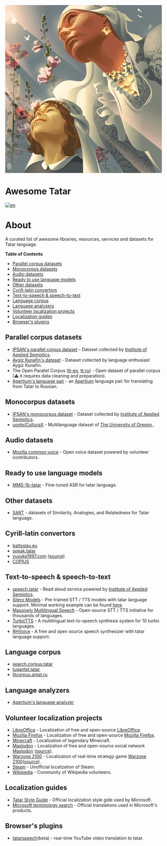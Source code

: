 <div align="left">
	<img width="540" height="540" src="media/logo.jpg" alt="Awesome Tatar">
</div>

# Awesome Tatar

[![en](https://img.shields.io/badge/lang-tt--cy-darkgreen.svg)](README.tt-cy.md)

# About

A curated list of awesome libraries, resources, services and datasets for Tatar language.

**Table of Contents**

- [Parallel corpus datasets](#parallel-corpus-datasets)
- [Monocorpus datasets](#monocorpus-datasets)
- [Audio datasets](#audio-datasets)
- [Ready to use language models](#ready-to-use-language-models)
- [Other datasets](#other-datasets)
- [Cyrill-latin convertors](#cyrill-latin-convertors)
- [Text-to-speech & speech-to-text](#text-to-speech--speech-to-text)
- [Language corpus](#language-corpus)
- [Language analyzers](#language-analyzers)
- [Volunteer localization projects](#volunteer-localization-projects)
- [Localization guides](#localization-guides)
- [Browser's plugins](#browsers-plugins)

## Parallel corpus datasets

* [IPSAN's parallel corpus dataset](https://huggingface.co/datasets/IPSAN/tatar_translation_dataset) - Dataset
  collected
  by [Institute of Applied Semiotics](https://www.antat.ru/en/).
* [Aygiz Kunafin's dataset](https://huggingface.co/datasets/AigizK/tatar-russian-parallel-corpora) - Dataset collected
  by language enthusiast Aygiz Kunafin.
* The Open Parallel
  Corpus ([tt-en](https://opus.nlpl.eu/results/tt&en/corpus-result-table), [tt-ru](https://opus.nlpl.eu/results/tt&ru/corpus-result-table)) -
  Open dataset of parallel corpus (⚠ it requires data cleaning and preparation).
* [Apertium's language pair](https://github.com/apertium/apertium-tat-rus) -
  an [Apertium](https://www.apertium.org/index.rus.html) language pair for translating from Tatar to Russian.

## Monocorpus datasets

* [IPSAN's monocorpus dataset](https://huggingface.co/datasets/IPSAN/corpus_of_the_tatar_language) - Dataset collected
  by [Institute of Applied Semiotics](https://www.antat.ru/en/).
* [uonlp/CulturaX](https://huggingface.co/datasets/uonlp/CulturaX) - Multilanguage dataset of [The University of Oregon ](http://nlp.uoregon.edu/).


## Audio datasets

* [Mozilla common voice](https://commonvoice.mozilla.org/tt/datasets) - Open voice dataset powered by volunteer
  contributors.

## Ready to use language models

* [MMS-1b-tatar](https://huggingface.co/AigizK/wav2vec2-large-mms-1b-tatar) - Fine-tuned ASR for tatar language.

## Other datasets

* [SART](https://github.com/tat-nlp/SART) - datasets of Similarity, Analogies, and Relatedness for Tatar language.

## Cyrill-latin convertors

* [baltoslav.eu](https://baltoslav.eu/lat/index.php)
* [speak.tatar](https://speak.tatar/en/lang/converter/tat/latin/cyrillic/)
* [yusuke1997.com](https://yusuke1997.com/tatar) ([source](https://github.com/yusuke1997/translit_tt))
* [COPIUS](https://www.copius.eu/trtr.php?lang=tat)

## Text-to-speech & speech-to-text

* [speech.tatar](https://speech.tatar/) - Read aloud service powered
  by [Institute of Applied Semiotics](https://www.antat.ru/en/).
* [Silero Models](https://github.com/snakers4/silero-models?tab=readme-ov-file#cyrillic-languages) - Pre-trained STT /
  TTS models with tatar language support. Minimal working example can be
  found [here](https://colab.research.google.com/drive/1hsn_Liy19eu17mb9qEQhM2GMEBxzcAP-#scrollTo=7b9e704a).
* [Massively Multilingual Speech](https://huggingface.co/spaces/mms-meta/MMS) - Open-source STT / TTS initiative for
  thousands of languages.
* [TurkicTTS](https://github.com/IS2AI/TurkicTTS) - A multilingual text-to-speech synthesis system for 10 turkic
  languages.
* [RHVoice](https://github.com/RHVoice/RHVoice) - A free and open source speech synthesizer with tatar language support.

## Language corpus

* [search.corpus.tatar](https://search.corpus.tatar/index.php?of=search/search.php)
* [tugantel.tatar](https://tugantel.tatar/?lang=tt)
* [litcorpus.antat.ru](https://litcorpus.antat.ru/index_tt.html)

## Language analyzers

* [Apertium's language analyzer](https://github.com/apertium/apertium-tat)

## Volunteer localization projects

* [LibreOffice](https://translations.documentfoundation.org/languages/tt/) - Localization of free and
  open-source [LibreOffice](https://www.libreoffice.org/).
* [Mozilla Firefox](https://pontoon.mozilla.org/tt/) - Localization of free and
  open-source [Mozilla Firefox](https://www.mozilla.org/).
* [Minecraft](https://crowdin.com/project/minecraft/tt-RU) - Localization of legendary Minecraft.
* [Mastodon](https://crowdin.com/project/mastodon/tt-RU) - Localization of free and open-source social
  network [Mastodon](https://joinmastodon.org/) ([source](https://github.com/mastodon)).
* [Warzone 2100](https://crowdin.com/project/warzone2100/tt-RU) - Localization of real-time strategy
  game [Warzone 2100](https://wz2100.net/)([source](https://github.com/Warzone2100/warzone2100)).
* [Steam](https://github.com/Amirhan-Taipovjan-Greatest-I/unofficial-tatar-steam-translations) - Unofficial localization
  of Steam.
* [Wikipedia](https://t.me/wugtat) - Community of Wikipedia volunteers.

## Localization guides

* [Tatar Style Guide](https://download.microsoft.com/download/4/8/2/4825b7b4-fda5-4f66-b475-0cc6a6b4e13f/tat-rus-styleguide.pdf) -
  Official localization style gide used by Microsoft.
* [Microsoft terminology search](https://msit.powerbi.com/view?r=eyJrIjoiODJmYjU4Y2YtM2M0ZC00YzYxLWE1YTktNzFjYmYxNTAxNjQ0IiwidCI6IjcyZjk4OGJmLTg2ZjEtNDFhZi05MWFiLTJkN2NkMDExZGI0NyIsImMiOjV9) -
  Official translations used in Microsoft's products.

## Browser's plugins

* [tatarspeech](https://tatarspeech.dtc.tatar/)(beta) - real-time YouTube video translation to tatar.